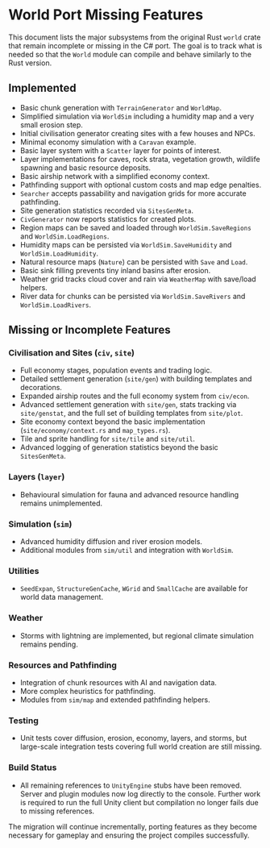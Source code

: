 # World Port Missing Features

This document lists the major subsystems from the original Rust `world` crate that remain incomplete or missing in the C# port. The goal is to track what is needed so that the `World` module can compile and behave similarly to the Rust version.

## Implemented
- Basic chunk generation with `TerrainGenerator` and `WorldMap`.
- Simplified simulation via `WorldSim` including a humidity map and a very small erosion step.
- Initial civilisation generator creating sites with a few houses and NPCs.
- Minimal economy simulation with a `Caravan` example.
- Basic layer system with a `Scatter` layer for points of interest.
- Layer implementations for caves, rock strata, vegetation growth,
  wildlife spawning and basic resource deposits.
- Basic airship network with a simplified economy context.
- Pathfinding support with optional custom costs and map edge penalties.
- `Searcher` accepts passability and navigation grids for more accurate
  pathfinding.
- Site generation statistics recorded via `SitesGenMeta`.
- `CivGenerator` now reports statistics for created plots.
- Region maps can be saved and loaded through `WorldSim.SaveRegions` and
  `WorldSim.LoadRegions`.
- Humidity maps can be persisted via `WorldSim.SaveHumidity` and
  `WorldSim.LoadHumidity`.
- Natural resource maps (`Nature`) can be persisted with `Save` and `Load`.
- Basic sink filling prevents tiny inland basins after erosion.
- Weather grid tracks cloud cover and rain via `WeatherMap` with save/load helpers.
- River data for chunks can be persisted via `WorldSim.SaveRivers` and `WorldSim.LoadRivers`.

## Missing or Incomplete Features

### Civilisation and Sites (`civ`, `site`)
- Full economy stages, population events and trading logic.
- Detailed settlement generation (`site/gen`) with building templates and decorations.
- Expanded airship routes and the full economy system from `civ/econ`.
- Advanced settlement generation with `site/gen`, stats tracking via `site/genstat`,
  and the full set of building templates from `site/plot`.
- Site economy context beyond the basic implementation (`site/economy/context.rs` and `map_types.rs`).
- Tile and sprite handling for `site/tile` and `site/util`.
- Advanced logging of generation statistics beyond the basic `SitesGenMeta`.

### Layers (`layer`)
- Behavioural simulation for fauna and advanced resource handling remains
  unimplemented.

### Simulation (`sim`)
- Advanced humidity diffusion and river erosion models.
- Additional modules from `sim/util` and integration with `WorldSim`.

### Utilities
- `SeedExpan`, `StructureGenCache`, `WGrid` and `SmallCache` are available for world data management.

### Weather
- Storms with lightning are implemented, but regional climate simulation remains pending.

### Resources and Pathfinding
- Integration of chunk resources with AI and navigation data.
- More complex heuristics for pathfinding.
- Modules from `sim/map` and extended pathfinding helpers.

### Testing
- Unit tests cover diffusion, erosion, economy, layers, and storms, but large-scale integration tests covering full world creation are still missing.

### Build Status
- All remaining references to `UnityEngine` stubs have been removed. Server and plugin modules now log directly to the console. Further work is required to run the full Unity client but compilation no longer fails due to missing references.

The migration will continue incrementally, porting features as they become necessary for gameplay and ensuring the project compiles successfully.

